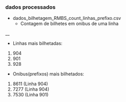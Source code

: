 ### dados processados
- dados_bilhetagem_RMBS_count_linhas_prefixo.csv
  - Contagem de bilhetes em onibus de uma linha

__
- Linhas mais bilhetadas:
1. 904
2. 901
3. 928

- Onibus(prefixos) mais bilhetados:
1. 8611 (Linha 904)
2. 7277 (Linha 904)
3. 7530 (Linha 901)
